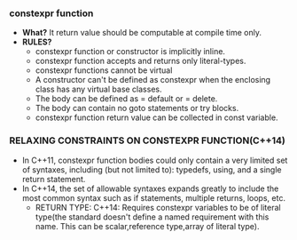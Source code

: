 ### constexpr function
- **What?** It return value should be computable at compile time only.
- **RULES?**
  - constexpr function or constructor is implicitly inline.
  - constexpr function accepts and returns only literal-types.
  - constexpr functions cannot be virtual
  - A constructor can't be defined as constexpr when the enclosing class has any virtual base classes.
  - The body can be defined as = default or = delete.
  - The body can contain no goto statements or try blocks.
  - constexpr function return value can be collected in const variable.
    

### RELAXING CONSTRAINTS ON CONSTEXPR FUNCTION(C++14)
- In C++11, constexpr function bodies could only contain a very limited set of syntaxes, including (but not limited to): typedefs, using, and a single return statement. 
- In C++14, the set of allowable syntaxes expands greatly to include the most common syntax such as if statements, multiple returns, loops, etc.                
  - RETURN TYPE: C++14: Requires constexpr variables to be of literal type(the standard doesn't define a named requirement with this name. This can be scalar,reference type,array of literal type).
